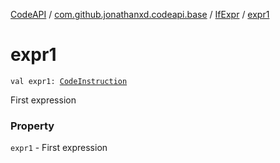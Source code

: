 [CodeAPI](../../index.md) / [com.github.jonathanxd.codeapi.base](../index.md) / [IfExpr](index.md) / [expr1](.)

# expr1

`val expr1: `[`CodeInstruction`](../../com.github.jonathanxd.codeapi/-code-instruction.md)

First expression

### Property

`expr1` - First expression